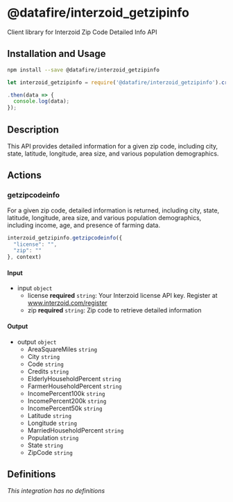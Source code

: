 # @datafire/interzoid_getzipinfo

Client library for Interzoid Zip Code Detailed Info API

## Installation and Usage
```bash
npm install --save @datafire/interzoid_getzipinfo
```
```js
let interzoid_getzipinfo = require('@datafire/interzoid_getzipinfo').create();

.then(data => {
  console.log(data);
});
```

## Description

This API provides detailed information for a given zip code, including city, state, latitude, longitude, area size, and various population demographics.

## Actions

### getzipcodeinfo
For a given zip code, detailed information is returned, including city, state, latitude, longitude, area size, and various population demographics, including income, age, and presence of farming data.


```js
interzoid_getzipinfo.getzipcodeinfo({
  "license": "",
  "zip": ""
}, context)
```

#### Input
* input `object`
  * license **required** `string`: Your Interzoid license API key. Register at www.interzoid.com/register
  * zip **required** `string`: Zip code to retrieve detailed information

#### Output
* output `object`
  * AreaSquareMiles `string`
  * City `string`
  * Code `string`
  * Credits `string`
  * ElderlyHouseholdPercent `string`
  * FarmerHouseholdPercent `string`
  * IncomePercent100k `string`
  * IncomePercent200k `string`
  * IncomePercent50k `string`
  * Latitude `string`
  * Longitude `string`
  * MarriedHouseholdPercent `string`
  * Population `string`
  * State `string`
  * ZipCode `string`



## Definitions

*This integration has no definitions*

